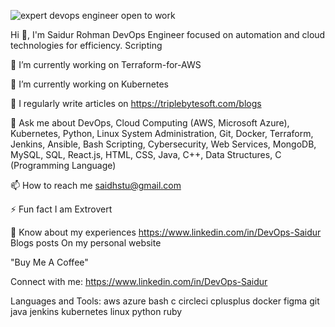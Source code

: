
![expert devops engineer open to work](https://github.com/saidhstu/saidhstu/assets/37407965/b5b79782-5a1f-4b3e-bfc4-d08262b0480b)

Hi 👋, I'm Saidur Rohman
DevOps Engineer focused on automation and cloud technologies for efficiency.
Scripting


🔭 I’m currently working on Terraform-for-AWS

🌱 I’m currently working on Kubernetes

📝 I regularly write articles on https://triplebytesoft.com/blogs

💬 Ask me about DevOps, Cloud Computing (AWS, Microsoft Azure), Kubernetes, Python, Linux System Administration, Git, Docker, Terraform, Jenkins, Ansible, Bash Scripting, Cybersecurity, Web Services, MongoDB, MySQL, SQL, React.js, HTML, CSS, Java, C++, Data Structures, C (Programming Language)

📫 How to reach me saidhstu@gmail.com

⚡ Fun fact I am Extrovert

📄 Know about my experiences https://www.linkedin.com/in/DevOps-Saidur
Blogs posts On my personal website

"Buy Me A Coffee"

Connect with me:
https://www.linkedin.com/in/DevOps-Saidur

Languages and Tools:
aws azure bash c circleci cplusplus docker figma git java jenkins kubernetes linux python ruby
